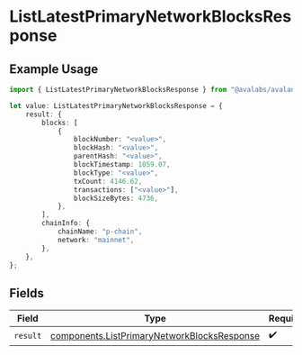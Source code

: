 # ListLatestPrimaryNetworkBlocksResponse

## Example Usage

```typescript
import { ListLatestPrimaryNetworkBlocksResponse } from "@avalabs/avalanche-sdk/models/operations";

let value: ListLatestPrimaryNetworkBlocksResponse = {
    result: {
        blocks: [
            {
                blockNumber: "<value>",
                blockHash: "<value>",
                parentHash: "<value>",
                blockTimestamp: 1059.07,
                blockType: "<value>",
                txCount: 4146.62,
                transactions: ["<value>"],
                blockSizeBytes: 4736,
            },
        ],
        chainInfo: {
            chainName: "p-chain",
            network: "mainnet",
        },
    },
};
```

## Fields

| Field                                                                                                      | Type                                                                                                       | Required                                                                                                   | Description                                                                                                |
| ---------------------------------------------------------------------------------------------------------- | ---------------------------------------------------------------------------------------------------------- | ---------------------------------------------------------------------------------------------------------- | ---------------------------------------------------------------------------------------------------------- |
| `result`                                                                                                   | [components.ListPrimaryNetworkBlocksResponse](../../models/components/listprimarynetworkblocksresponse.md) | :heavy_check_mark:                                                                                         | N/A                                                                                                        |